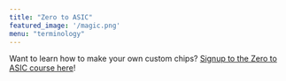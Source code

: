 ```yaml
---
title: "Zero to ASIC"
featured_image: '/magic.png'
menu: "terminology"
---
```


Want to learn how to make your own custom chips?
[Signup to the Zero to ASIC course here](contact)!
